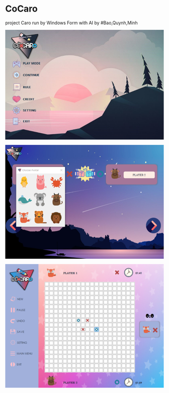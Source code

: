 # CoCaro
project
Caro run by Windows Form
with AI
 by #Bao,Quynh,Minh
 
 ![image](screenshot.png)
 
 ![image](screenshot2.png)
 
 ![image](screenshot3.png)
 
